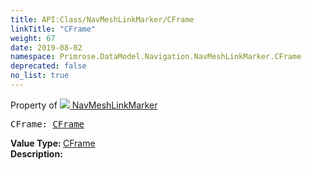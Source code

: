 ```yaml
---
title: API:Class/NavMeshLinkMarker/CFrame
linkTitle: "CFrame"
weight: 67
date: 2019-08-02
namespace: Primrose.DataModel.Navigation.NavMeshLinkMarker.CFrame
deprecated: false
no_list: true
---
```

Property of <a href="/docs/api-reference/Class/NavMeshLinkMarker"><img src="/icons/silk/arrow_ew.png"/>&nbsp;NavMeshLinkMarker</a>
<pre class="method-declaration">
CFrame: <a class="type" href="/docs/api-reference/DataType/CFrame">CFrame</a></pre>
<b>Value Type: </b>
<a class="type" href="/docs/api-reference/DataType/CFrame">CFrame</a>
<br/>
<b>Description: </b>